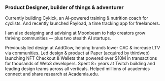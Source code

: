 ### Product Designer, builder of things & adventurer

Currently building Cykick, an AI-powered training & nutrition coach for cyclists. And recently launched Payload, a time tracking app for freelancers.

I am also designing and advising at Moonbeam to help creators grow thriving communities — plus two stealth AI startups.

Previously led design at AddGlow, helping brands lower CAC & increase LTV via communities. Led design & product at Paper (acquired by thirdweb) launching NFT Checkout & Wallets that powered over $10M in transactions for thousands of Web3 developers. Spent 8+ years at Twitch building and leading design teams across all verticals. Helped millions of academics connect and share research at Academia.edu.

